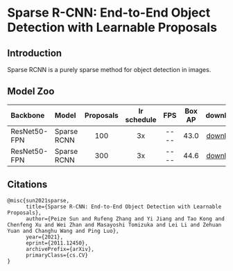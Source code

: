 # Sparse R-CNN: End-to-End Object Detection with Learnable Proposals


## Introduction
Sparse RCNN is a purely sparse method for object detection in images.


## Model Zoo

| Backbone        | Model      | Proposals | lr schedule |FPS | Box AP | download   | config |
| :-------------- | :------------- | :-----: | :-----: | :------------: | :-----: | :-----: | :-----: |
| ResNet50-FPN | Sparse RCNN | 100 | 3x | ---- |  43.0  | [download]() | [config](./sparse_rcnn_r50_fpn_3x_pro100_coco.yml) |
| ResNet50-FPN | Sparse RCNN | 300 | 3x | ---- |  44.6  | [download]() | [config](./sparse_rcnn_r50_fpn_3x_pro300_coco.yml) |


## Citations
```
@misc{sun2021sparse,
      title={Sparse R-CNN: End-to-End Object Detection with Learnable Proposals}, 
      author={Peize Sun and Rufeng Zhang and Yi Jiang and Tao Kong and Chenfeng Xu and Wei Zhan and Masayoshi Tomizuka and Lei Li and Zehuan Yuan and Changhu Wang and Ping Luo},
      year={2021},
      eprint={2011.12450},
      archivePrefix={arXiv},
      primaryClass={cs.CV}
}
```
